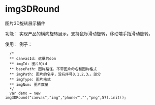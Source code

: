 img3DRound
==========

图片3D旋转展示插件


功能：
    实现产品的横向旋转展示，支持鼠标滑动旋转，移动端手指滑动旋转。

使用：
    例子：
      
      /*
      ** canvasId: 遮罩的dom
      ** imgId: 图片的id
      ** basePath: 图片路径，不带图片命名和图片格式
      ** imgPath: 图片的名字，没有序号0,1,2,3。。部分
      ** imgType: 图片格式
      ** imgNum: 图片数量
      */
      var demo = new img3DRound("canvas","img","phone/","","png",57).init();
